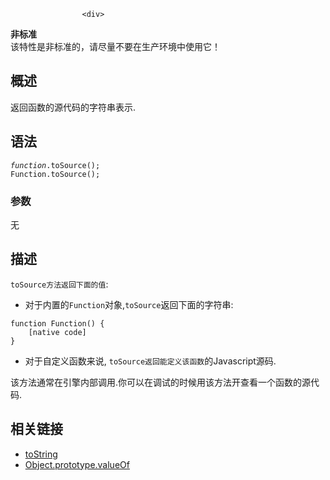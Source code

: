 
                
                  
                    <div>
<div><section class="Quick_links" id="Quick_Links"><!-- --></section> <div class="overheadIndicator nonStandard nonStandardHeader"> 
      <p><strong><span title="This API has not been standardized."><i class="icon-warning-sign"> </i></span> &#x975E;&#x6807;&#x51C6;</strong><br> 
      &#x8BE5;&#x7279;&#x6027;&#x662F;&#x975E;&#x6807;&#x51C6;&#x7684;&#xFF0C;&#x8BF7;&#x5C3D;&#x91CF;&#x4E0D;&#x8981;&#x5728;&#x751F;&#x4EA7;&#x73AF;&#x5883;&#x4E2D;&#x4F7F;&#x7528;&#x5B83;&#xFF01;</p> 
      </div></div>
</div>

<h2 id="Summary" name="Summary">&#x6982;&#x8FF0;</h2>

<p>&#x8FD4;&#x56DE;&#x51FD;&#x6570;&#x7684;&#x6E90;&#x4EE3;&#x7801;&#x7684;&#x5B57;&#x7B26;&#x4E32;&#x8868;&#x793A;.</p>

<h2 id="Syntax" name="Syntax">&#x8BED;&#x6CD5;</h2>

<pre class="syntaxbox"><code><var>function</var>.toSource();
Function.toSource();
</code></pre>

<h3 id="Parameters" name="Parameters">&#x53C2;&#x6570;</h3>

<p>&#x65E0;</p>

<h2 id="Description" name="Description">&#x63CF;&#x8FF0;</h2>

<p><code>toSource&#x65B9;&#x6CD5;&#x8FD4;&#x56DE;&#x4E0B;&#x9762;&#x7684;&#x503C;</code>:</p>

<p></p>

<ul>
 <li>&#x5BF9;&#x4E8E;&#x5185;&#x7F6E;&#x7684;<code>Function</code>&#x5BF9;&#x8C61;,<code>toSource</code>&#x8FD4;&#x56DE;&#x4E0B;&#x9762;&#x7684;&#x5B57;&#x7B26;&#x4E32;:</li>
</ul>

<pre class="brush: js"><code>function Function() {
    [native code]
}</code></pre>

<ul>
 <li>&#x5BF9;&#x4E8E;&#x81EA;&#x5B9A;&#x4E49;&#x51FD;&#x6570;&#x6765;&#x8BF4;, <code>toSource&#x8FD4;&#x56DE;&#x80FD;&#x5B9A;&#x4E49;&#x8BE5;&#x51FD;&#x6570;</code>&#x7684;Javascript&#x6E90;&#x7801;.</li>
</ul>

<p>&#x8BE5;&#x65B9;&#x6CD5;&#x901A;&#x5E38;&#x5728;&#x5F15;&#x64CE;&#x5185;&#x90E8;&#x8C03;&#x7528;.&#x4F60;&#x53EF;&#x4EE5;&#x5728;&#x8C03;&#x8BD5;&#x7684;&#x65F6;&#x5019;&#x7528;&#x8BE5;&#x65B9;&#x6CD5;&#x5F00;&#x67E5;&#x770B;&#x4E00;&#x4E2A;&#x51FD;&#x6570;&#x7684;&#x6E90;&#x4EE3;&#x7801;.</p>

<h2 id="See_Also" name="See_Also">&#x76F8;&#x5173;&#x94FE;&#x63A5;</h2>

<ul>
 <li><a href="/zh-CN/docs/JavaScript/Reference/Global_Objects/Function/toString" title="JavaScript/Reference/Global_Objects/Function/toString">toString</a></li>
 <li><a href="/zh-CN/docs/JavaScript/Reference/Global_Objects/Object/valueOf" title="JavaScript/Reference/Global_Objects/Object/valueOf">Object.prototype.valueOf</a></li>
</ul>
                  
                
              